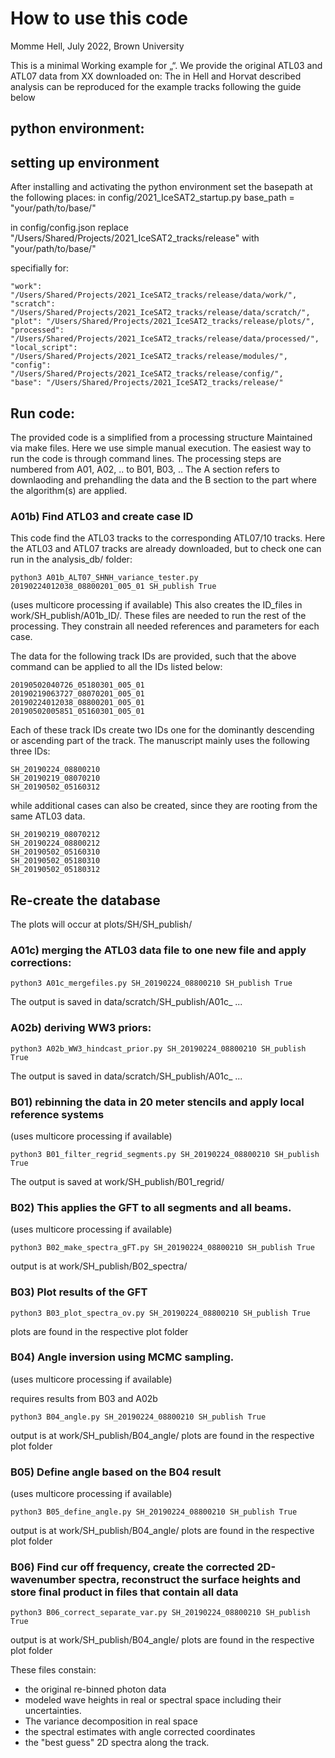 # How to use this code

Momme Hell,
July 2022,
Brown University

This is a minimal Working example for „“. We provide the original ATL03 and ATL07 data from XX downloaded on:
The in Hell and Horvat described analysis can be reproduced for the example tracks following the guide below

## python environment:



## setting up environment


After installing and activating the python environment set the basepath at the following places:
in config/2021_IceSAT2_startup.py
base_path = "your/path/to/base/"

in config/config.json
replace "/Users/Shared/Projects/2021_IceSAT2_tracks/release" with "your/path/to/base/"

specifially for:
```
"work": "/Users/Shared/Projects/2021_IceSAT2_tracks/release/data/work/",
"scratch": "/Users/Shared/Projects/2021_IceSAT2_tracks/release/data/scratch/",
"plot": "/Users/Shared/Projects/2021_IceSAT2_tracks/release/plots/",
"processed": "/Users/Shared/Projects/2021_IceSAT2_tracks/release/data/processed/",
"local_script": "/Users/Shared/Projects/2021_IceSAT2_tracks/release/modules/",
"config": "/Users/Shared/Projects/2021_IceSAT2_tracks/release/config/",
"base": "/Users/Shared/Projects/2021_IceSAT2_tracks/release/"
```

## Run code:
The provided code is a simplified from a processing structure Maintained via make files. Here we use simple manual execution.
The easiest way to run the code is through command lines. The processing steps are numbered from A01, A02, .. to B01, B03, .. The A section refers to downlaoding and prehandling the data and the B section to the part where the algorithm(s) are applied.

### A01b) Find ATL03 and create case ID
This code find the ATL03 tracks to the corresponding ATL07/10 tracks. Here the ATL03 and ATL07 tracks are already downloaded, but to check one can run in the analysis_db/ folder:
```
python3 A01b_ALT07_SHNH_variance_tester.py 20190224012038_08800201_005_01 SH_publish True
```
(uses multicore processing if available)
This also creates the ID_files in work/SH_publish/A01b_ID/. These files are needed to run the rest of the processing. They constrain all needed references and parameters for each case.

The data for the following track IDs are provided, such that the above command can be applied to all the IDs listed below:

```
20190502040726_05180301_005_01
20190219063727_08070201_005_01
20190224012038_08800201_005_01
20190502005851_05160301_005_01
```

Each of these track IDs create two IDs one for the dominantly descending or ascending part of the track. The manuscript mainly uses the following three IDs:
```
SH_20190224_08800210
SH_20190219_08070210
SH_20190502_05160312
```

while additional cases can also be created, since they are rooting from the same ATL03 data.

```
SH_20190219_08070212
SH_20190224_08800212
SH_20190502_05160310
SH_20190502_05180310
SH_20190502_05180312
```

## Re-create the database
The plots will occur at plots/SH/SH_publish/

### A01c) merging the ATL03 data file to one new file and apply corrections:

```
python3 A01c_mergefiles.py SH_20190224_08800210 SH_publish True
```
The output is saved in data/scratch/SH_publish/A01c_ ...

### A02b) deriving WW3 priors:

```
python3 A02b_WW3_hindcast_prior.py SH_20190224_08800210 SH_publish True
```
The output is saved in data/scratch/SH_publish/A01c_ ...


### B01) rebinning the data in 20 meter stencils and apply local reference systems
(uses multicore processing if available)
```
python3 B01_filter_regrid_segments.py SH_20190224_08800210 SH_publish True
```
The output is saved at work/SH_publish/B01_regrid/



### B02) This applies the GFT to all segments and all beams.
(uses multicore processing if available)
```
python3 B02_make_spectra_gFT.py SH_20190224_08800210 SH_publish True
```
output is at work/SH_publish/B02_spectra/



### B03) Plot results of the GFT
```
python3 B03_plot_spectra_ov.py SH_20190224_08800210 SH_publish True
```
plots are found in the respective plot folder


### B04) Angle inversion using MCMC sampling.
(uses multicore processing if available)

requires results from B03 and A02b
```
python3 B04_angle.py SH_20190224_08800210 SH_publish True
```
output is at work/SH_publish/B04_angle/
plots are found in the respective plot folder


### B05) Define angle based on the B04 result
(uses multicore processing if available)
```
python3 B05_define_angle.py SH_20190224_08800210 SH_publish True
```
output is at work/SH_publish/B04_angle/
plots are found in the respective plot folder


### B06) Find cur off frequency, create the corrected 2D-wavenumber spectra, reconstruct the surface heights and store final product in files that contain all data
```
python3 B06_correct_separate_var.py SH_20190224_08800210 SH_publish True
```
output is at work/SH_publish/B04_angle/
plots are found in the respective plot folder

These files constain:
-  the original re-binned photon data
-  modeled wave heights in real or spectral space including their uncertainties.
-  The variance decomposition in real space
- the spectral estimates with angle corrected coordinates
- the "best guess" 2D spectra along the track.
